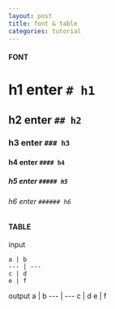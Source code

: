 ```yaml
---
layout: post
title: font & table
categories: tutorial
---
```


#### FONT

# h1 enter `# h1`
## h2 enter `## h2`
### h3 enter `### h3`
#### h4 enter `#### h4`
##### h5 enter `##### h5`
###### h6 enter `###### h6`

#### TABLE

input
```
a | b
--- | ---
c | d
e | f
```
output
a | b
--- | ---
c | d
e | f
```
